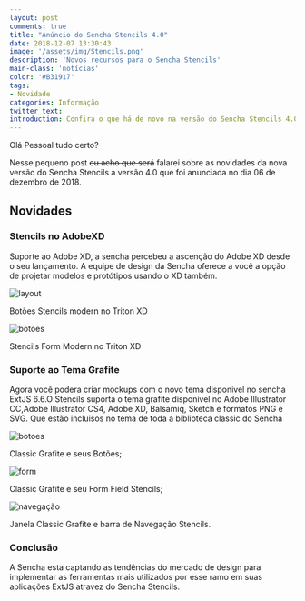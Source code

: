 ```yaml
---
layout: post
comments: true
title: "Anúncio do Sencha Stencils 4.0"
date: 2018-12-07 13:30:43
image: '/assets/img/Stencils.png'
description: 'Novos recursos para o Sencha Stencils'
main-class: 'notícias'
color: '#B31917'
tags:
- Novidade
categories: Informação
twitter_text:
introduction: Confira o que há de novo na versão do Sencha Stencils 4.0
---
```


Olá Pessoal tudo certo?

Nesse pequeno post <strike>eu acho que será</strike> falarei sobre as novidades da nova versão do Sencha Stencils a versão 4.0 que foi anunciada no dia 06 de dezembro de 2018.

## Novidades

### Stencils no AdobeXD
Suporte ao Adobe XD, a sencha percebeu a ascenção do Adobe XD desde o seu lançamento. A equipe de design da Sencha oferece a você a opção de projetar modelos e protótipos usando o XD também.

<img src="https://res.cloudinary.com/dkwsuycgn/image/upload/v1564424157/stencilsadobe_zho3hz.png" title="stencils" alt="layout" class="responsive1"/> 

Botões Stencils modern no Triton XD

<img src="https://res.cloudinary.com/dkwsuycgn/image/upload/v1564424157/triton_modern_bqzpp5.png" title="layout button" alt="botoes" class="responsive1"/> 

Stencils Form Modern no Triton XD

### Suporte ao Tema Grafite

Agora você podera criar mockups com o novo tema disponivel no sencha ExtJS 6.6.O Stencils suporta o tema grafite disponivel no Adobe Illustrator CC,Adobe Illustrator CS4, Adobe XD, Balsamiq, Sketch e formatos PNG e SVG. Que estão incluisos no tema de toda a biblioteca classic do Sencha

<img src="https://res.cloudinary.com/dkwsuycgn/image/upload/v1564424102/button_icd9ck.png" title="graphite" alt="botoes" class="responsive1"/> 

Classic Grafite e seus Botões;

<img src="https://res.cloudinary.com/dkwsuycgn/image/upload/v1564424148/graphite-form_hhac4y.png" title="components" alt="form" class="responsive1"/> 

Classic Grafite e seu Form Field Stencils;

<img src="https://res.cloudinary.com/dkwsuycgn/image/upload/v1564424148/graphite-windows_uazctq.png" title="window" alt="navegação" class="responsive1"/> 

Janela Classic Grafite e barra de Navegação Stencils.

### Conclusão 

A Sencha esta captando as tendências do mercado de design para implementar as ferramentas mais utilizados por esse ramo em suas aplicações ExtJS atravez do Sencha Stencils.
